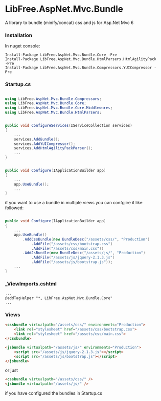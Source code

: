 # LibFree.AspNet.Mvc.Bundle
A library to bundle (minify/concat) css and js for Asp.Net Mvc 6

### Installation
In nuget console:

    Install-Package LibFree.AspNet.Mvc.Bundle.Core -Pre
    Install-Package LibFree.AspNet.Mvc.Bundle.HtmlParsers.HtmlAgilityPack -Pre
    Install-Package LibFree.AspNet.Mvc.Bundle.Compressors.YUICompressor -Pre

### Startup.cs

```csharp

using LibFree.AspNet.Mvc.Bundle.Compressors;
using LibFree.AspNet.Mvc.Bundle.Core;
using LibFree.AspNet.Mvc.Bundle.Core.Middlewares;
using LibFree.AspNet.Mvc.Bundle.HtmlParsers;
```

```csharp

public void ConfigureServices(IServiceCollection services)
{
    ...
	services.AddBundle();
    services.AddYUICompressor();
	services.AddHtmlAgilityPackParser();
	...
}
```

```csharp

public void Configure(IApplicationBuilder app)
{
	...
	app.UseBundle();
	...
}
```

if you want to use a bundle in multiple views you can confgiire it like followed:

```csharp

public void Configure(IApplicationBuilder app)
{
	...
	app.UseBundle()
		.AddCssBundle(new BundleDesc("/assets/css/", "Production")
			.AddFile("/assets/css/bootstrap.css")
			.AddFile("/assets/css/main.css"))
		.AddJsBundle(new BundleDesc("/assets/js/", "Production")
			.AddFile("/assets/js/jquery-2.1.3.js")
			.AddFile("/assets/js/bootstrap.js"));
	...
}
```

### _ViewImports.cshtml

```
...
@addTagHelper "*, LibFree.AspNet.Mvc.Bundle.Core"
...
```

### Views

```html
<cssbundle virtualpath="/assets/css/" environments="Production">
	<link rel="stylesheet" href="/assets/css/bootstrap.css">
	<link rel="stylesheet" href="/assets/css/main.css">
</cssbundle>

<jsbundle virtualpath="/assets/js/" environments="Production">
	<script src="/assets/js/jquery-2.1.3.js"></script>
	<script src="/assets/js/bootstrap.js"></script>
</jsbundle>
```

or just

```html
<cssbundle virtualpath="/assets/css/" />
<jsbundle virtualpath="/assets/js/" />
```

if you have configured the bundles in Startup.cs